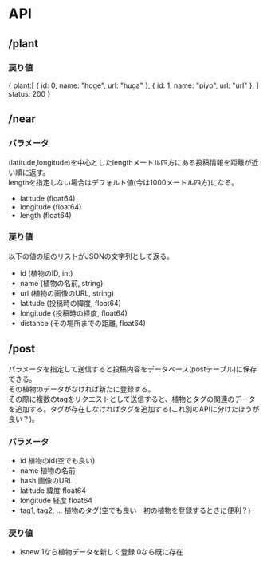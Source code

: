 # API

## /plant
### 戻り値
{
    plant:[
        {
            id: 0,
            name: "hoge",
            url: "huga"
        },
        {
            id: 1,
            name: "piyo",
            url: "url"
        },
    ]
    status: 200
}

## /near
### パラメータ
(latitude,longitude)を中心としたlengthメートル四方にある投稿情報を距離が近い順に返す。  
lengthを指定しない場合はデフォルト値(今は1000メートル四方)になる。
- latitude (float64)
- longitude (float64)
- length (float64)

### 戻り値
以下の値の組のリストがJSONの文字列として返る。
- id (植物のID, int)
- name (植物の名前, string)
- url (植物の画像のURL, string)
- latitude (投稿時の緯度, float64)
- longitude (投稿時の経度, float64)
- distance (その場所までの距離, float64)

## /post
パラメータを指定して送信すると投稿内容をデータベース(postテーブル)に保存できる。  
その植物のデータがなければ新たに登録する。  
その際に複数のtagをリクエストとして送信すると、植物とタグの関連のデータを追加する。タグが存在しなければタグを追加する(これ別のAPIに分けたほうが良い？)。

### パラメータ
- id 植物のid(空でも良い)
- name 植物の名前
- hash 画像のURL
- latitude 緯度 float64
- longitude 経度 float64
- tag1, tag2, ... 植物のタグ(空でも良い　初の植物を登録するときに便利？)

### 戻り値
- isnew 1なら植物データを新しく登録 0なら既に存在